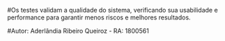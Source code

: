 #Os testes validam a qualidade do sistema, verificando sua usabilidade e performance para garantir menos riscos e melhores resultados.

#Autor: Aderlândia Ribeiro Queiroz - RA: 1800561
